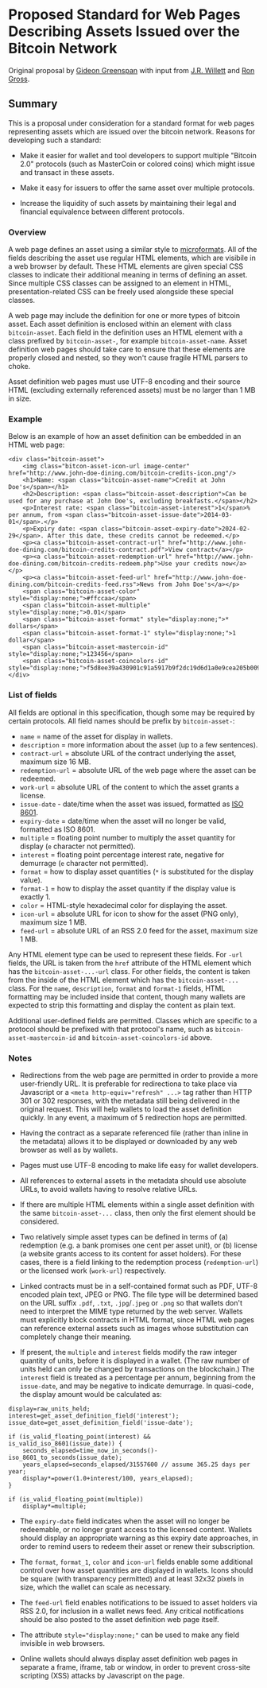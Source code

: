 # Proposed Standard for Web Pages Describing Assets Issued over the Bitcoin Network

Original proposal by [Gideon Greenspan](http://www.gidgreen.com/) with input from [J.R. Willett](https://github.com/dacoinminster) and [Ron Gross](https://github.com/ripper234).

## Summary

This is a proposal under consideration for a standard format for web pages representing assets which are issued over the bitcoin network. Reasons for developing such a standard:

* Make it easier for wallet and tool developers to support multiple "Bitcoin 2.0" protocols (such as MasterCoin or colored coins) which might issue and transact in these assets.

* Make it easy for issuers to offer the same asset over multiple protocols.

* Increase the liquidity of such assets by maintaining their legal and financial equivalence between different protocols.

### Overview

A web page defines an asset using a similar style to [microformats](http://microformats.org). All of the fields describing the asset use regular HTML elements, which are visibile in a web browser by default. These HTML elements are given special CSS classes to indicate their additional meaning in terms of defining an asset. Since multiple CSS classes can be assigned to an element in HTML, presentation-related CSS can be freely used alongside these special classes.

A web page may include the definition for one or more types of bitcoin asset. Each asset definition is enclosed within an element with class `bitcoin-asset`. Each field in the definition uses an HTML element with a class prefixed by `bitcoin-asset-`, for example `bitcoin-asset-name`. Asset definition web pages should take care to ensure that these elements are properly closed and nested, so they won't cause fragile HTML parsers to choke.

Asset definition web pages must use UTF-8 encoding and their source HTML (excluding externally referenced assets) must be no larger than 1 MB in size.

### Example

Below is an example of how an asset definition can be embedded in an HTML web page:

```
<div class="bitcoin-asset">
	<img class="bitcon-asset-icon-url image-center" href="http://www.john-doe-dining.com/bitcoin-credits-icon.png"/>
	<h1>Name: <span class="bitcoin-asset-name">Credit at John Doe's</span></h1>
	<h2>Description: <span class="bitcoin-asset-description">Can be used for any purchase at John Doe's, excluding breakfasts.</span></h2>
	<p>Interest rate: <span class="bitcoin-asset-interest">1</span>% per annum, from <span class="bitcoin-asset-issue-date">2014-03-01</span>.</p>
	<p>Expiry date: <span class="bitcoin-asset-expiry-date">2024-02-29</span>. After this date, these credits cannot be redeemed.</p>
	<p><a class="bitcoin-asset-contract-url" href="http://www.john-doe-dining.com/bitcoin-credits-contract.pdf">View contract</a></p>
	<p><a class="bitcoin-asset-redemption-url" href="http://www.john-doe-dining.com/bitcoin-credits-redeem.php">Use your credits now</a></p>
	<p><a class="bitcoin-asset-feed-url" href="http://www.john-doe-dining.com/bitcoin-credits-feed.rss">News from John Doe's</a></p>
	<span class="bitcoin-asset-color" style="display:none;">#ffccaa</span>
	<span class="bitcoin-asset-multiple" style="display:none;">0.01</span>
	<span class="bitcoin-asset-format" style="display:none;">* dollars</span>
	<span class="bitcoin-asset-format-1" style="display:none;">1 dollar</span>
	<span class="bitcoin-asset-mastercoin-id" style="display:none;">123456</span>
	<span class="bitcoin-asset-coincolors-id" style="display:none;">f5d8ee39a430901c91a5917b9f2dc19d6d1a0e9cea205b009ca73dd04470b9a6</span>
</div>
```

### List of fields

All fields are optional in this specification, though some may be required by certain protocols. All field names should be prefix by `bitcoin-asset-`:

* `name` = name of the asset for display in wallets.
* `description` = more information about the asset (up to a few sentences).
* `contract-url` = absolute URL of the contract underlying the asset, maximum size 16 MB.
* `redemption-url` = absolute URL of the web page where the asset can be redeemed.
* `work-url` = absolute URL of the content to which the asset grants a license.
* `issue-date` - date/time when the asset was issued, formatted as [ISO 8601](http://en.wikipedia.org/wiki/ISO_8601).
* `expiry-date` = date/time when the asset will no longer be valid, formatted as ISO 8601.
* `multiple` = floating point number to multiply the asset quantity for display (`e` character not permitted).
* `interest` = floating point percentage interest rate, negative for demurrage (`e` character not permitted).
* `format` = how to display asset quantities (`*` is substituted for the display value).
* `format-1` = how to display the asset quantity if the display value is exactly 1.
* `color` = HTML-style hexadecimal color for displaying the asset.
* `icon-url` = absolute URL for icon to show for the asset (PNG only), maximum size 1 MB.
* `feed-url` = absolute URL of an RSS 2.0 feed for the asset, maximum size 1 MB.

Any HTML element type can be used to represent these fields. For `-url` fields, the URL is taken from the `href` attribute of the HTML element which has the `bitcoin-asset-...-url` class. For other fields, the content is taken from the inside of the HTML element which has the `bitcoin-asset-...` class. For the `name`, `description`, `format` and `format-1` fields, HTML formatting may be included inside that content, though many wallets are expected to strip this formatting and display the content as plain text.

Additional user-defined fields are permitted. Classes which are specific to a protocol should be prefixed with that protocol's name, such as `bitcoin-asset-mastercoin-id` and `bitcoin-asset-coincolors-id` above.

### Notes

* Redirections from the web page are permitted in order to provide a more user-friendly URL. It is preferable for redirectiona to take place via Javascript or a `<meta http-equiv="refresh" ...>` tag rather than HTTP 301 or 302 responses, with the metadata still being delivered in the original request. This will help wallets to load the asset definition quickly. In any event, a maximum of 5 redirection hops are permitted.

* Having the contract as a separate referenced file (rather than inline in the metadata) allows it to be displayed or downloaded by any web browser as well as by wallets.

* Pages must use UTF-8 encoding to make life easy for wallet developers.

* All references to external assets in the metadata should use absolute URLs, to avoid wallets having to resolve relative URLs.

* If there are multiple HTML elements within a single asset definition with the same `bitcoin-asset-...` class, then only the first element should be considered.

* Two relatively simple asset types can be defined in terms of (a) redemption (e.g. a bank promises one cent per asset unit), or (b) license (a website grants access to its content for asset holders). For these cases, there is a field linking to the redemption process (`redemption-url`) or the licensed work (`work-url`) respectively.

* Linked contracts must be in a self-contained format such as PDF, UTF-8 encoded plain text, JPEG or PNG. The file type will be determined based on the URL suffix `.pdf`, `.txt`, `.jpg`/`.jpeg` or `.png` so that wallets don't need to interpret the MIME type returned by the web server. Wallets must explicitly block contracts in HTML format, since HTML web pages can reference external assets such as images whose substitution can completely change their meaning.

* If present, the `multiple` and `interest` fields modify the raw integer quantity of units, before it is displayed in a wallet. (The raw number of units held can only be changed by transactions on the blockchain.) The `interest` field is treated as a percentage per annum, beginning from the `issue-date`, and may be negative to indicate demurrage. In quasi-code, the display amount would be calculated as:

```
display=raw_units_held;
interest=get_asset_definition_field('interest');
issue_date=get_asset_definition_field('issue-date');

if (is_valid_floating_point(interest) && is_valid_iso_8601(issue_date)) {
	seconds_elapsed=time_now_in_seconds()-iso_8601_to_seconds(issue_date);
	years_elapsed=seconds_elapsed/31557600 // assume 365.25 days per year;
	display*=power(1.0+interest/100, years_elapsed);
}

if (is_valid_floating_point(multiple))
	display*=multiple;
```

* The `expiry-date` field indicates when the asset will no longer be redeemable, or no longer grant access to the licensed content. Wallets should display an appropriate warning as this expiry date approaches, in order to remind users to redeem their asset or renew their subscription.

* The `format`, `format_1`, `color` and `icon-url` fields enable some additional control over how asset quantities are displayed in wallets. Icons should be square (with transparency permitted) and at least 32x32 pixels in size, which the wallet can scale as necessary.

* The `feed-url` field enables notifications to be issued to asset holders via RSS 2.0, for inclusion in a wallet news feed. Any critical notifications should be also posted to the asset definition web page itself.

* The attribute `style="display:none;"` can be used to make any field invisible in web browsers.

* Online wallets should always display asset definition web pages in separate a frame, iframe, tab or window, in order to prevent cross-site scripting (XSS) attacks by Javascript on the page.